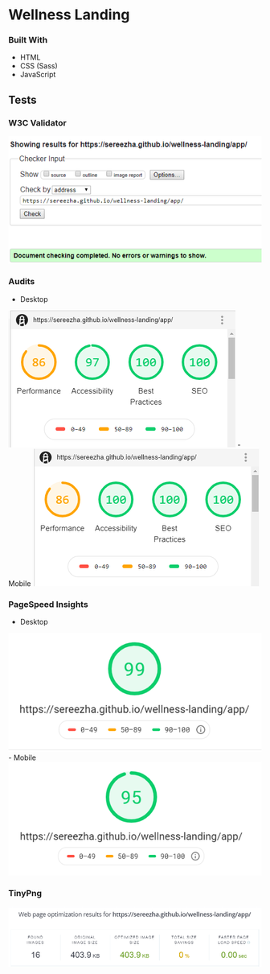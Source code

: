 # Wellness Landing
### Built With
   - HTML
   - CSS (Sass)
   - JavaScript

## Tests

### W3C Validator
<img src="tests-images/w3c-validator.png" alt="Validator">

### Audits
  - Desktop
  <img src="tests-images/desktop-audit.png" alt="Desktop Audit">
  - Mobile
  <img src="tests-images/mobile-audit.png" alt="Mobile Audit">

### PageSpeed Insights
  - Desktop
  <img src="tests-images/speed-insight-desktop.png" alt="Speed Insights Desktop">
  - Mobile
  <img src="tests-images/speed-insight-mobile.png" alt="Speed Insights Mobile">

### TinyPng
   <img src="tests-images/tiny-png.png" alt="TinyPng">
